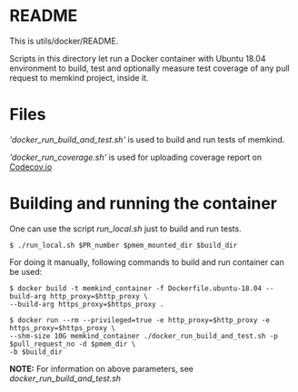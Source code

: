 # **README**

This is utils/docker/README.

Scripts in this directory let run a Docker container with Ubuntu 18.04 environment
to build, test and optionally measure test coverage of any pull request to memkind project, inside it.

# Files
*'docker_run_build_and_test.sh'*  is used to build and run tests of memkind.

*'docker_run_coverage.sh'*  is used for uploading coverage report on [Codecov.io](Codecov.io)


# Building and running the container

One can use the script *run_local.sh* just to build and run tests.
```
$ ./run_local.sh $PR_number $pmem_mounted_dir $build_dir
```
For doing it manually, following commands to build and run container can be used:

```
$ docker build -t memkind_container -f Dockerfile.ubuntu-18.04 --build-arg http_proxy=$http_proxy \
--build-arg https_proxy=$https_proxy .

$ docker run --rm --privileged=true -e http_proxy=$http_proxy -e https_proxy=$https_proxy \
--shm-size 10G memkind_container ./docker_run_build_and_test.sh -p $pull_request_no -d $pmem_dir \
-b $build_dir
```

**NOTE:** For information on above parameters, see *docker_run_build_and_test.sh*
